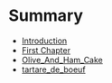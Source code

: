 # Summary

* [Introduction](README.md)
* [First Chapter](chapter1.md)
* [Olive_And_Ham_Cake](olive_and_ham_cake.md)
* [tartare_de_boeuf](tartarede_boeuf.md)

